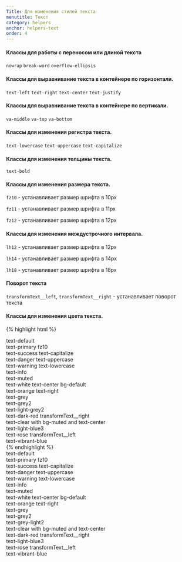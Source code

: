 ```yaml
---
Title: Для изменения стилей текста
menutitle: Текст
category: helpers
anchor: helpers-text
order: 4
---
```


#### Классы для работы с переносом или длиной текста

`nowrap`
`break-word`
`overflow-ellipsis`

#### Классы для выравнивание текста в контейнере по горизонтали.

`text-left`
`text-right`
`text-center`
`text-justify`

#### Классы для выравнивание текста в контейнере по вертикали.

`va-middle`
`va-top`
`va-bottom`

#### Классы для изменения регистра текста.

`text-lowercase`
`text-uppercase`
`text-capitalize`

#### Классы для изменения толщины текста.

`text-bold`

#### Классы для изменения размера текста.

`fz10` - устанавливает размер шрифта в 10px

`fz11` - устанавливает размер шрифта в 11px

`fz12` - устанавливает размер шрифта в 12px

#### Классы для изменения междустрочного интервала.

`lh12` - устанавливает размер шрифта в 12px

`lh14` - устанавливает размер шрифта в 14px

`lh18` - устанавливает размер шрифта в 18px

#### Поворот текста
`transformText__left`, `transformText__right` - устанавливает поворот текста

#### Классы для изменения  цвета текста.

{% highlight html %}
  <div class="text-default">text-default</div>
  <div class="text-primary fz10">text-primary fz10</div>
  <div class="text-success text-capitalize">text-success text-capitalize</div>
  <div class="text-danger text-uppercase">text-danger text-uppercase</div>
  <div class="text-warning text-lowercase">text-warning text-lowercase</div>
  <div class="text-info">text-info</div>
  <div class="text-muted">text-muted</div>
  <div class="text-white text-center bg-default">text-white text-center bg-default</div>
  <div class="text-orange text-right">text-orange text-right</div>
  <div class="text-grey">text-grey</div>
  <div class="text-grey2">text-grey2</div>
  <div class="text-light-grey2">text-light-grey2</div>
  <div class="text-dark-red transformText__right">text-dark-red transformText__right</div>
  <div class="bg-muted text-center">text-clear with bg-<span class="text-clear">muted</span> and text-center</div>
  <div class="text-light-blue3">text-light-blue3</div>
  <div class="text-rose transformText__left">text-rose transformText__left</div>
  <div class="text-vibrant-blue">text-vibrant-blue</div>
{% endhighlight %}

<div class="bs-docs-example">
  <div class="text-default mb-10">text-default</div>
  <div class="text-primary fz10 mb-10">text-primary fz10</div>
  <div class="text-success text-capitalize mb-10">text-success text-capitalize</div>
  <div class="text-danger text-uppercase mb-10">text-danger text-uppercase</div>
  <div class="text-warning text-lowercase mb-10">text-warning text-lowercase</div>
  <div class="text-info mb-10">text-info</div>
  <div class="text-muted mb-10">text-muted</div>
  <div class="text-white text-center bg-default mb-10">text-white text-center bg-default</div>
  <div class="text-orange text-right mb-10">text-orange text-right</div>
  <div class="text-grey mb-10">text-grey</div>
  <div class="text-grey2 mb-10">text-grey2</div>
  <div class="text-light-grey2 mb-10">text-grey-light2</div>
  <div class="bg-muted text-center mb-10">text-clear with bg-<span class="text-clear">muted</span> and text-center</div>
  <div class="text-dark-red transformText__right mb-10">text-dark-red transformText__right</div>
  <div class="text-light-blue3 mb-10">text-light-blue3</div>
  <div class="text-rose transformText__left mb-10">text-rose transformText__left</div>
  <div class="text-vibrant-blue mb-10">text-vibrant-blue</div>
</div>

